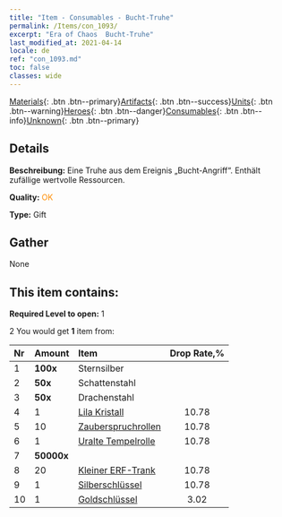 ```yaml
---
title: "Item - Consumables - Bucht-Truhe"
permalink: /Items/con_1093/
excerpt: "Era of Chaos  Bucht-Truhe"
last_modified_at: 2021-04-14
locale: de
ref: "con_1093.md"
toc: false
classes: wide
---
```

 [Materials](/de/Items/){: .btn .btn--primary}[Artifacts](/de/Items/Artifacts/){: .btn .btn--success}[Units](/de/Items/Units/){: .btn .btn--warning}[Heroes](/de/Items/Heroes/){: .btn .btn--danger}[Consumables](/de/Items/Consumables/){: .btn .btn--info}[Unknown](/de/Items/Unknown/){: .btn .btn--primary}

## Details
 **Beschreibung:** Eine Truhe aus dem Ereignis „Bucht-Angriff“. Enthält zufällige wertvolle Ressourcen.

 **Quality:** <span style="color: #FF8C00">OK</span>

 **Type:** Gift

## Gather

  None

## This item contains:

 **Required Level to open:** 1

 2 You would get **1** item  from:

  | Nr | Amount |     Item    | Drop Rate,% |
  |:---|:-------|:------------|:---------:|
  | 1 |  **100x** | Sternsilber |  | 10.78 | 
  | 2 |  **50x** | Schattenstahl |  | 10.78 | 
  | 3 |  **50x** | Drachenstahl |  | 10.78 | 
  | 4 | 1 | [Lila Kristall](/de/Items/con_720/) | 10.78 | 
  | 5 | 10 | [Zauberspruchrollen](/de/Items/con_694/) | 10.78 | 
  | 6 | 1 | [Uralte Tempelrolle](/de/Items/con_697/) | 10.78 | 
  | 7 |  **50000x** | <i class="fas fa-coins"/> |  | 10.78 | 
  | 8 | 20 | [Kleiner ERF-Trank](/de/Items/con_701/) | 10.78 | 
  | 9 | 1 | [Silberschlüssel](/de/Items/con_693/) | 10.78 | 
  | 10 | 1 | [Goldschlüssel](/de/Items/con_783/) | 3.02 | 
